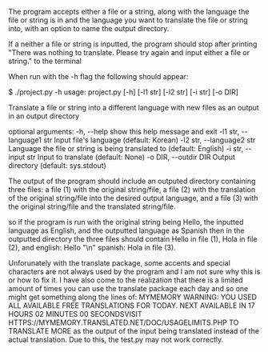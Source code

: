 The program accepts either a file or a string, along with the language the file or string is in and the language you want to translate the file or string into, with an option to name the output directory.

If a neither a file or string is inputted, the program should stop after printing "There was nothing to translate. Please try again and input either a file or string." to the terminal

When run with the -h flag the following should appear:

$ ./project.py -h
usage: project.py [-h] [-l1 str] [-l2 str] [-i str] [-o DIR]

Translate a file or string into a different language with new files as an output in an output directory

optional arguments:
  -h, --help            show this help message and exit
  -l1 str, --language1 str
                        Input file's language (default: Korean)
  -l2 str, --language2 str
                        Language the file or string is being translated to (default: English)
  -i str, --input str   Input to translate (default: None)
  -o DIR, --outdir DIR  Output directory (default: sys.stdout)

  The output of the program should include an outputed directory containing three files: a file (1) with the original string/file, a file (2) with the translation of the original string/file into the desired output language, and a file (3) with the original string/file and the translated string/file.

  so if the program is run with the original string being Hello, the inputted language as English, and the outputted language as Spanish then in the outputted directory the three files should contain Hello in file (1), Hola in file (2), and english: Hello "\n" spanish: Hola in file (3).

  Unforunately with the translate package, some accents and special characters are not always used by the program and I am not sure why this is or how to fix it. I have also come to the realization that there is a limited amount of times you can use the translate package each day and so one might get something along the lines of:
  MYMEMORY WARNING: YOU USED ALL AVAILABLE FREE TRANSLATIONS FOR TODAY. NEXT AVAILABLE IN  17 HOURS 02 MINUTES 00 SECONDSVISIT HTTPS://MYMEMORY.TRANSLATED.NET/DOC/USAGELIMITS.PHP TO TRANSLATE MORE
as the output of the input being translated instead of the actual translation. Due to this, the test.py may not work correctly.